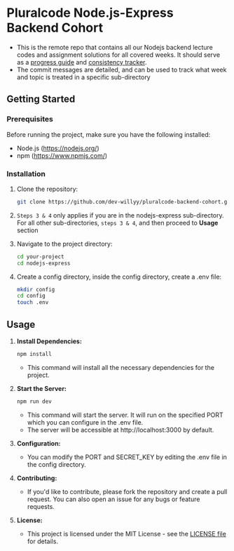 # Pluralcode Node.js-Express Backend Cohort

- This is the remote repo that contains all our Nodejs backend lecture codes and assignment solutions for all covered weeks. It should serve as a <ins>progress guide</ins> and <ins>consistency tracker</ins>.
- The </ins>commit messages</ins> are detailed, and can be used to track what week and topic is treated in a </ins>specific sub-directory</ins>

## Getting Started

### Prerequisites

Before running the project, make sure you have the following installed:

- Node.js (https://nodejs.org/)
- npm (https://www.npmjs.com/)

### Installation

1. Clone the repository:

   ```bash
   git clone https://github.com/dev-willyy/pluralcode-backend-cohort.git
   ```

2. `Steps 3 & 4` only applies if you are in the nodejs-express sub-directory. For all other sub-directories, `steps 3 & 4`, and then proceed to **Usage** section

3. Navigate to the project directory:

   ```bash
   cd your-project
   cd nodejs-express
   ```

4. Create a config directory, inside the config directory, create a .env file:

   ```bash
   mkdir config
   cd config
   touch .env
   ```

## Usage

1. **Install Dependencies:**

   ```bash
   npm install
   ```

   - This command will install all the necessary dependencies for the project.

2. **Start the Server:**

   ```bash
   npm run dev
   ```

   - This command will start the server. It will run on the specified PORT which you can configure in the .env file.
   - The server will be accessible at http://localhost:3000 by default.

3. **Configuration:**

   - You can modify the PORT and SECRET_KEY by editing the .env file in the config directory.

4. **Contributing:**

   - If you'd like to contribute, please fork the repository and create a pull request. You can also open an issue for any bugs or feature requests.

5. **License:**

   - This project is licensed under the MIT License - see the [LICENSE file](https://github.com/git/git-scm.com/blob/main/MIT-LICENSE.txt) for details.
